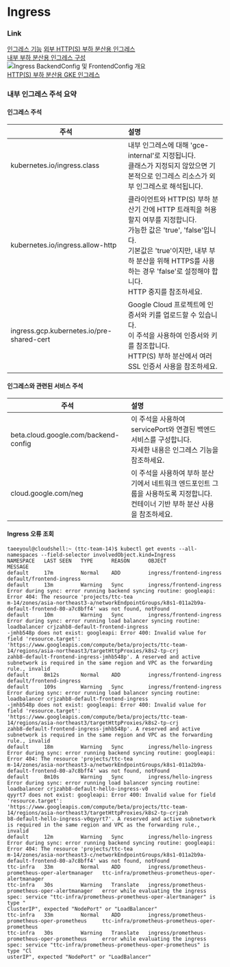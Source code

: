 # Ingress

### Link
[인그레스 기능](https://cloud.google.com/kubernetes-engine/docs/how-to/ingress-features?hl=ko) 
[외부 HTTP(S) 부하 분산용 인그레스 ](https://cloud.google.com/kubernetes-engine/docs/concepts/ingress-xlb?hl=ko)  
[내부 부하 분산용 인그레스 구성](https://cloud.google.com/kubernetes-engine/docs/how-to/internal-load-balance-ingress?hl=ko)  
![Ingress BackendConfig 및 FrontendConfig 개요](https://cloud.google.com/kubernetes-engine/images/ingress-configs.svg?hl=ko)    
[HTTP(S) 부하 분산용 GKE 인그레스](https://cloud.google.com/kubernetes-engine/docs/concepts/ingress?hl=kO)   

### 내부 인그레스 주석 요약  
#### 인그레스 주석  
|주석|설명| 
|---|:---|
|kubernetes.io/ingress.class | 내부 인그레스에 대해 'gce-internal'로 지정됩니다. </br>클래스가 지정되지 않았으면 기본적으로 인그레스 리소스가 외부 인그레스로 해석됩니다. |  
|kubernetes.io/ingress.allow-http | 클라이언트와 HTTP(S) 부하 분산기 간에 HTTP 트래픽을 허용할지 여부를 지정합니다. </br> 가능한 값은 'true', 'false'입니다. </br> 기본값은 'true'이지만, 내부 부하 분산을 위해 HTTPS를 사용하는 경우 'false'로 설정해야 합니다. </br> HTTP 중지를 참조하세요. |  
|ingress.gcp.kubernetes.io/pre-shared-cert | Google Cloud 프로젝트에 인증서와 키를 업로드할 수 있습니다. </br> 이 주석을 사용하여 인증서와 키를 참조합니다. </br> HTTP(S) 부하 분산에서 여러 SSL 인증서 사용을 참조하세요. |  

#### 인그레스와 관련된 서비스 주석  
|주석|설명| 
|---|:---|
|beta.cloud.google.com/backend-config | 이 주석을 사용하여 servicePort와 연결된 백엔드 서비스를 구성합니다. </br> 자세한 내용은 인그레스 기능을 참조하세요. |  
|cloud.google.com/neg | 이 주석을 사용하여 부하 분산기에서 네트워크 엔드포인트 그룹을 사용하도록 지정합니다. </br> 컨테이너 기반 부하 분산 사용을 참조하세요. |  


#### Ingress 오류 조회  
```
taeeyoul@cloudshell:~ (ttc-team-14)$ kubectl get events --all-namespaces --field-selector involvedObject.kind=Ingress
NAMESPACE   LAST SEEN   TYPE      REASON      OBJECT                                            MESSAGE
default     17m         Normal    ADD         ingress/frontend-ingress                          default/frontend-ingress
default     13m         Warning   Sync        ingress/frontend-ingress                          Error during sync: error running backend syncing routine: googleapi: Error 404: The resource 'projects/ttc-tea
m-14/zones/asia-northeast3-a/networkEndpointGroups/k8s1-011a2b9a-default-frontend-80-a7c8bff4' was not found, notFound
default     10m         Warning   Sync        ingress/frontend-ingress                          Error during sync: error running load balancer syncing routine: loadbalancer crjzahb8-default-frontend-ingress
-jmhb548p does not exist: googleapi: Error 400: Invalid value for field 'resource.target': 'https://www.googleapis.com/compute/beta/projects/ttc-team-14/regions/asia-northeast3/targetHttpProxies/k8s2-tp-crj
zahb8-default-frontend-ingress-jmhb548p'. A reserved and active subnetwork is required in the same region and VPC as the forwarding rule., invalid
default     8m12s       Normal    ADD         ingress/frontend-ingress                          default/frontend-ingress
default     109s        Warning   Sync        ingress/frontend-ingress                          Error during sync: error running load balancer syncing routine: loadbalancer crjzahb8-default-frontend-ingress
-jmhb548p does not exist: googleapi: Error 400: Invalid value for field 'resource.target': 'https://www.googleapis.com/compute/beta/projects/ttc-team-14/regions/asia-northeast3/targetHttpProxies/k8s2-tp-crj
zahb8-default-frontend-ingress-jmhb548p'. A reserved and active subnetwork is required in the same region and VPC as the forwarding rule., invalid
default     18m         Warning   Sync        ingress/hello-ingress                             Error during sync: error running backend syncing routine: googleapi: Error 404: The resource 'projects/ttc-tea
m-14/zones/asia-northeast3-a/networkEndpointGroups/k8s1-011a2b9a-default-frontend-80-a7c8bff4' was not found, notFound
default     8m10s       Warning   Sync        ingress/hello-ingress                             Error during sync: error running load balancer syncing routine: loadbalancer crjzahb8-default-hello-ingress-v0
qyyrt7 does not exist: googleapi: Error 400: Invalid value for field 'resource.target': 'https://www.googleapis.com/compute/beta/projects/ttc-team-14/regions/asia-northeast3/targetHttpProxies/k8s2-tp-crjzah
b8-default-hello-ingress-v0qyyrt7'. A reserved and active subnetwork is required in the same region and VPC as the forwarding rule., invalid
default     12m         Warning   Sync        ingress/hello-ingress                             Error during sync: error running backend syncing routine: googleapi: Error 404: The resource 'projects/ttc-tea
m-14/zones/asia-northeast3-c/networkEndpointGroups/k8s1-011a2b9a-default-frontend-80-a7c8bff4' was not found, notFound
ttc-infra   33m         Normal    ADD         ingress/prometheus-prometheus-oper-alertmanager   ttc-infra/prometheus-prometheus-oper-alertmanager
ttc-infra   30s         Warning   Translate   ingress/prometheus-prometheus-oper-alertmanager   error while evaluating the ingress spec: service "ttc-infra/prometheus-prometheus-oper-alertmanager" is type "
ClusterIP", expected "NodePort" or "LoadBalancer"
ttc-infra   33m         Normal    ADD         ingress/prometheus-prometheus-oper-prometheus     ttc-infra/prometheus-prometheus-oper-prometheus
ttc-infra   30s         Warning   Translate   ingress/prometheus-prometheus-oper-prometheus     error while evaluating the ingress spec: service "ttc-infra/prometheus-prometheus-oper-prometheus" is type "Cl
usterIP", expected "NodePort" or "LoadBalancer"
```
